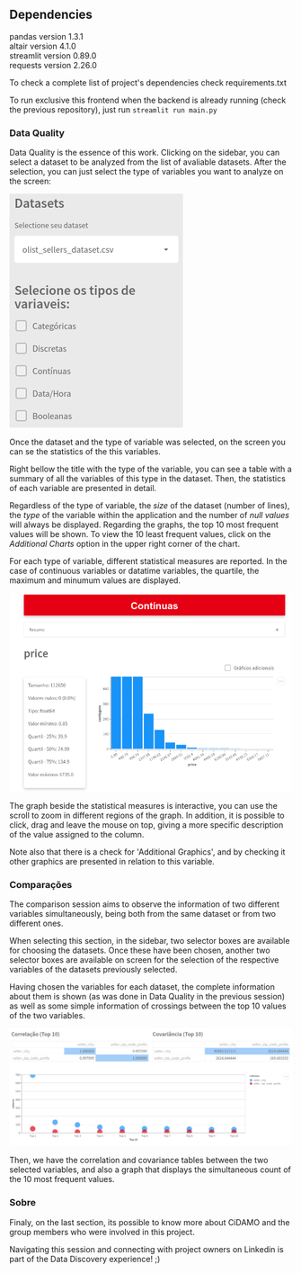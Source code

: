 ## Dependencies

pandas version 1.3.1 \
altair version 4.1.0 \
streamlit version 0.89.0 \
requests version 2.26.0

To check a complete list of project's dependencies check requirements.txt

To run exclusive this frontend when the backend is already running (check the previous repository), just run `streamlit run main.py` 

<h3>Data Quality</h3>

Data Quality is the essence of this work. Clicking on the sidebar, you can select a dataset to be analyzed from the list of avaliable datasets. After the selection, you can just select the type of variables you want to analyze on the screen:

![imagem1](images/escolha_dataset.png)

Once the dataset and the type of variable was selected, on the screen you can se the statistics of the this variables.

Right bellow the title with the type of the variable, you can see a table with a summary of all the variables of this type in the dataset. Then, the statistics of each variable are presented in detail.

Regardless of the type of variable, the *size* of the dataset (number of lines), the *type* of the variable within the application and the number of *null values* will always be displayed. Regarding the graphs, the top 10 most frequent values ​​will be shown. To view the 10 least frequent values, click on the *Additional Charts* option in the upper right corner of the chart.

For each type of variable, different statistical measures are reported. In the case of continuous variables or datatime variables, the quartile, the maximum and minumum values are displayed.

![imagem2](images/escolha_variavel.png)


The graph beside the statistical measures is interactive, you can use the scroll to zoom in different regions of the graph. In addition, it is possible to click, drag and leave the mouse on top, giving a more specific description of the value assigned to the column.

Note also that there is a check for 'Additional Graphics', and by checking it other graphics are presented in relation to this variable.

<h3>Comparações</h3>

The comparison session aims to observe the information of two different variables simultaneously, being both from the same dataset or from two different ones.

When selecting this section, in the sidebar, two selector boxes are available for choosing the datasets. Once these have been chosen, another two selector boxes are available on screen for the selection of the respective variables of the datasets previously selected.

Having chosen the variables for each dataset, the complete information about them is shown (as was done in Data Quality in the previous session) as well as some simple information of crossings between the top 10 values ​​of the two variables.


![imagem3](images/escolha_comparacao.png)

Then, we have the correlation and covariance tables between the two selected variables, and also a graph that displays the simultaneous count of the 10 most frequent values.

<h3>Sobre</h3>

Finaly, on the last section, its possible to know more about CiDAMO and the group members who were involved in this project.

Navigating this session and connecting with project owners on Linkedin is part of the Data Discovery experience! ;)



